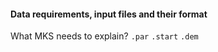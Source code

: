 #### Data requirements, input files and their format


What MKS needs to explain? 
`.par`
`.start`
`.dem`

